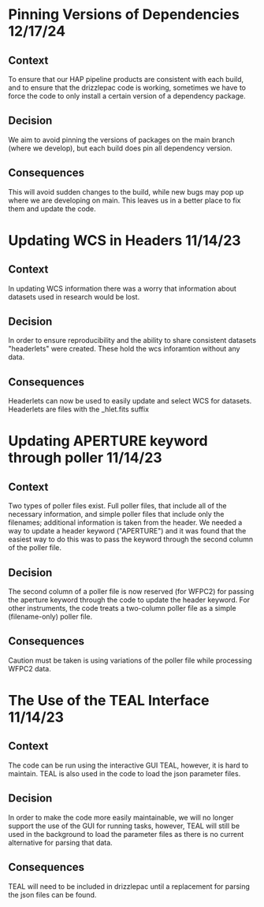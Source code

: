 # Pinning Versions of Dependencies 12/17/24

## Context

To ensure that our HAP pipeline products are consistent with each build, and to ensure that the drizzlepac code is working, sometimes we have to force the code to only install a certain version of a dependency package. 

## Decision

We aim to avoid pinning the versions of packages on the main branch (where we develop), but each build does pin all dependency version.

## Consequences 

This will avoid sudden changes to the build, while new bugs may pop up where we are developing on main. This leaves us in a better place to fix them and update the code. 


# Updating WCS in Headers 11/14/23

## Context

In updating WCS information there was a worry that information about datasets used in research would be lost.

## Decision

In order to ensure reproducibility and the ability to share consistent datasets "headerlets" were created. These hold the wcs inforamtion without any data.  

## Consequences

Headerlets can now be used to easily update and select WCS for datasets. Headerlets are files with the _hlet.fits suffix


# Updating APERTURE keyword through poller 11/14/23

## Context

Two types of poller files exist. Full poller files, that include all of the necessary information, and simple poller files that include only the filenames; additional information is taken from the header. We needed a way to update a header keyword ("APERTURE") and it was found that the easiest way to do this was to pass the keyword through the second column of the poller file.

## Decision

The second column of a poller file is now reserved (for WFPC2) for passing the aperture keyword through the code to update the header keyword. For other instruments, the code treats a two-column poller file as a simple (filename-only) poller file. 

## Consequences

Caution must be taken is using variations of the poller file while processing WFPC2 data.

# The Use of the TEAL Interface 11/14/23

## Context

The code can be run using the interactive GUI TEAL, however, it is hard to maintain. TEAL is also used in the code to load the json parameter files. 

## Decision

In order to make the code more easily maintainable, we will no longer support the use of the GUI for running tasks, however, TEAL will still be used in the background to load the parameter files as there is no current alternative for parsing that data. 

## Consequences

TEAL will need to be included in drizzlepac until a replacement for parsing the json files can be found. 